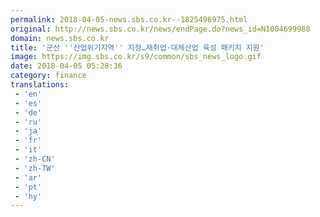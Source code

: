 ```yaml
---
permalink: 2018-04-05-news.sbs.co.kr--1825496975.html
original: http://news.sbs.co.kr/news/endPage.do?news_id=N1004699988
domain: news.sbs.co.kr
title: '군산 ''산업위기지역'' 지정…재취업·대체산업 육성 패키지 지원'
image: https://img.sbs.co.kr/s9/common/sbs_news_logo.gif
date: 2018-04-05 05:28:36
category: finance
translations: 
 - 'en'
 - 'es'
 - 'de'
 - 'ru'
 - 'ja'
 - 'fr'
 - 'it'
 - 'zh-CN'
 - 'zh-TW'
 - 'ar'
 - 'pt'
 - 'hy'
---
```


